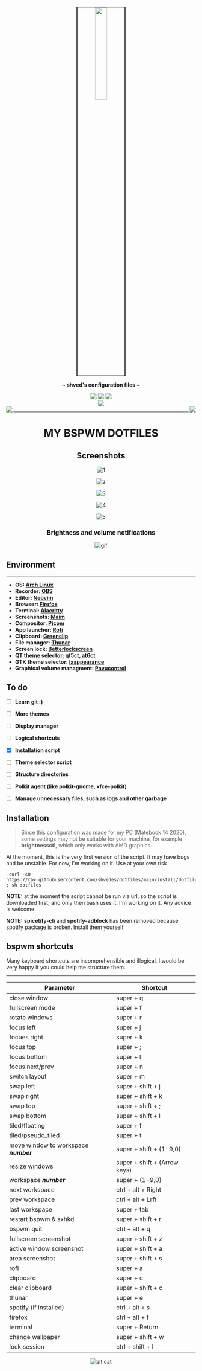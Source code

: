 <!-- HEADERS -->

<p align="center">
  <img width="25%"  border="2" src="https://github.com/shvedes.png">
</p>

<p align="center">
  <b> ~ shved's configuration files ~ </b>
</p>

<div align="center">
    <p></p>
     <img src="https://img.shields.io/github/license/shvedes/dotfiles.svg">
     <img src="https://img.shields.io/github/stars/shvedes/dotfiles.svg">
     <img src="https://img.shields.io/github/forks/shvedes/dotfiles.svg">
</div>

<div align="center">
     <a href="https://t.me/shvedes">
        <img src="https://badgen.net/badge/icon/telegram?icon=telegram&label">
     </a>
        
</div>

<div>
      <img align="left" src="https://ezgif.com/images/loadcat.gif">
      <img align="right" src="https://ezgif.com/images/loadcat.gif">
</div>


<div align="center">

---
# MY BSPWM DOTFILES


## **Screenshots**



![1](assets/first.png)

![2](assets/second.png)

![3](assets/third.png)

![4](assets/fourth.png)

![5](assets/fifth.png)

### **Brightness and volume notifications**
![gif](assets/volume_and_brightness.gif)

</div>

## **Environment**
---


- **OS: [Arch Linux](https://archlinux.org/)**
- **Recorder: [OBS](https://obsproject.com/download)**
- **Editor: [Neovim](https://github.com/neovim/neovim)**
- **Browser: [Firefox](https://www.mozilla.org/en-US/firefox/new/)**
- **Terminal: [Alacritty](https://github.com/alacritty/alacritty)**
- **Screenshots: [Maim](https://github.com/naelstrof/maim)**
- **Compositor: [Picom](https://github.com/dccsillag/picom)**
- **App launcher: [Rofi](https://github.com/davatorium/rofi)**
- **Clipboard: [Greenclip](https://github.com/erebe/greenclip)**
- **File manager: [Thunar](https://github.com/xfce-mirror/thunar)**
- **Screen lock: [Betterlockscreen](https://github.com/betterlockscreen/betterlockscreen)**
- **QT theme selector: [qt5ct](https://github.com/desktop-app/qt5ct), [at6ct](https://github.com/trialuser02/qt6ct)**
- **GTK theme selector: [lxappearance](https://github.com/lxde/lxappearance)**
- **Graphical volume managment: [Pavucontrol](https://github.com/pulseaudio/pavucontrol)**

 ## **To do**

 - [ ] **Learn git :)**
 - [ ] **More themes**
 - [ ] **Display manager**
 - [ ] **Logical shortcuts**
 - [x] **Installation script**
 - [ ] **Theme selector script**
 - [ ] **Structure directories**
 - [ ] **Polkit agent (like polkit-gnome, xfce-polkit)**
 - [ ] **Manage unnecessary files, such as logs and other garbage**



## **Installation**

> Since this configuration was made for my PC (Matebook 14 2020), some settings may not be suitable for your machine, for example  **brightnessctl**, which only works with AMD graphics. 


At the moment, this is the very first version of the script. It may have bugs and be unstable. For now, I'm working on it. Use at your own risk

```
 curl -sO https://raw.githubusercontent.com/shvedes/dotfiles/main/install/dotfiles ; sh dotfiles 
 ```
**NOTE:** at the moment the script cannot be run via url, so the script is downloaded first, and only then bash uses it. I'm working on it. Any advice is welcome

**NOTE:** **spicetify-cli** and **spotify-adblock** has been removed because spotify package is broken. Install them yourself

## **bspwm shortcuts**

Many keyboard shortcuts are incomprehensible and illogical. I would be very happy if you could help me structure them.

---

<div align="center">

| Parameter        | Shortcut |
| ---------------- | ----------- |
| close window     | super + q |
| fullscreen mode  | super + f | 
| rotate windows   | super + r | 
| focus left       | super + j |
| focues right     | super + k |
| focus top        | super + ; |
| focus bottom     | super + l |
| focus next/prev  | super + n |
| switch layout    | super + m |
| swap left        | super + shift + j |
| swap right       | super + shift + k | 
| swap top         | super + shift + ; |
| swap bottom      | super + shift + l |
| tiled/floating   | super + f | 
| tiled/pseudo_tiled | super + t |
| move window to workspace ***number*** | super + shift + (1-9,0) |
| resize windows   | super + shift + (Arrow keys)
| workspace ***number*** | super + (1-9,0) |
| next workspace   | ctrl + alt + Right |
| prev workspace   | ctrl + alt + Lrft | 
| last workspace   | super + tab |
| restart bspwm & sxhkd | super + shift + r | 
| bspwm quit       | ctrl + alt + q | 
| fullscreen screenshot | super + shift + z | 
| active window screenshot | super + shift + a | 
| area screenshot  | super + shift + s |
| rofi             | super + a |
| clipboard        | super + c | 
| clear clipboard  | super + shift + c |
| thunar           | super + e | 
| spotify (if installed) | ctrl + alt + s |
| firefox          | ctrl + alt + f | 
| terminal         | super + Return |
| change wallpaper | super + shift + w | 
| lock session     | ctrl + shift + l |

![alt cat](assets/cat.svg)

</div>

